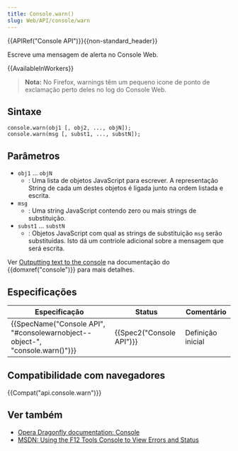 ```yaml
---
title: Console.warn()
slug: Web/API/console/warn
---
```


{{APIRef("Console API")}}{{non-standard_header}}

Escreve uma mensagem de alerta no Console Web.

{{AvailableInWorkers}}

> **Nota:** No Firefox, warnings têm um pequeno icone de ponto de exclamação perto deles no log do Console Web.

## Sintaxe

```
console.warn(obj1 [, obj2, ..., objN]);
console.warn(msg [, subst1, ..., substN]);
```

## Parâmetros

- `obj1` ... `objN`
  - : Uma lista de objetos JavaScript para escrever. A representação String de cada um destes objetos é ligada junto na ordem listada e escrita.
- `msg`
  - : Uma string JavaScript contendo zero ou mais strings de substituição.
- `subst1` ... `substN`
  - : Objetos JavaScript com qual as strings de substituição `msg` serão substituidas. Isto dá um contriole adicional sobre a mensagem que será escrita.

Ver [Outputting text to the console](/pt-BR/docs/Web/API/console#Outputting_text_to_the_console) na documentação do {{domxref("console")}} para mais detalhes.

## Especificações

| Especificação                                                                                        | Status                           | Comentário        |
| ---------------------------------------------------------------------------------------------------- | -------------------------------- | ----------------- |
| {{SpecName("Console API", "#consolewarnobject--object-", "console.warn()")}} | {{Spec2("Console API")}} | Definição inicial |

## Compatibilidade com navegadores

{{Compat("api.console.warn")}}

## Ver também

- [Opera Dragonfly documentation: Console](http://www.opera.com/dragonfly/documentation/console/)
- [MSDN: Using the F12 Tools Console to View Errors and Status](http://msdn.microsoft.com/library/gg589530)
